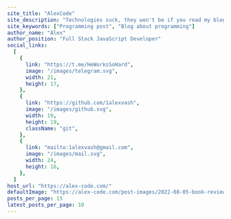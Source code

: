 ```yaml
---
site_title: "AlexCode"
site_description: "Technologies suck, they won't be if you read my blog 💪\nOn my blog I'm sharing tips to increase your productivity and developer happiness"
site_keywords: ["Programming post", "Blog about programming"]
author_name: "Alex"
author_position: "Full Stack JavaScript Developer"
social_links:
  [
    {
      link: "https://t.me/HeWorksSoHard",
      image: "/images/telegram.svg",
      width: 21,
      height: 17,
    },
    {
      link: "https://github.com/1alexvash",
      image: "/images/github.svg",
      width: 19,
      height: 19,
      className: "git",
    },
    {
      link: "mailto:1alexvash@gmail.com",
      image: "/images/mail.svg",
      width: 24,
      height: 16,
    },
  ]
host_url: "https://alex-code.com/"
defaultImage: "https://alex-code.com/post-images/2022-08-05-book-review-so-good-they-cant-ignore-you.webp"
posts_per_page: 15
latest_posts_per_page: 10
---
```

